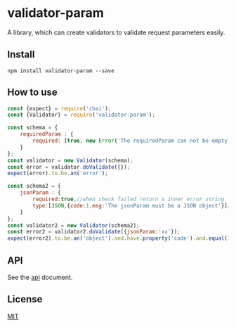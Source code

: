 # validator-param

A library, which can create validators to validate request parameters easily. 

## Install
```npm install validator-param --save```

## How to use

```javascript
const {expect} = require('chai');
const {Validator} = require('validator-param');

const schema = {
    requiredParam : {
        required: [true, new Error('The requiredParam can not be empty')]//when check failed return a Error object
    }
};
const validator = new Validator(schema);
const error = validator.doValidate({});
expect(error).to.be.an('error');

const schema2 = {
    jsonParam : {
        required:true,//when check failed return a inner error string
        type:[JSON,{code:1,msg:'The jsonParam must be a JSON object'}]//when check failed return a custom object
    }
};
const validator2 = new Validator(schema2);
const error2 = validator2.doValidate({jsonParam:'xx'});
expect(error2).to.be.an('object').and.have.property('code').and.equal(1);
```

## API

See the [api](doc/api.md) document.

## License

[MIT](LICENSE)